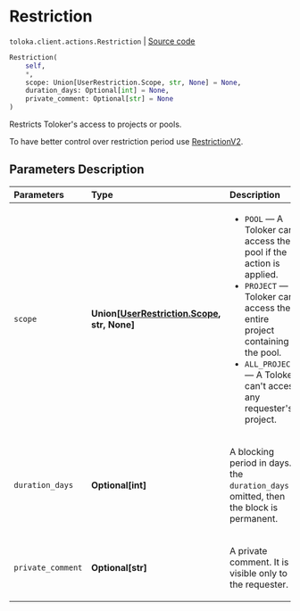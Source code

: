 # Restriction
`toloka.client.actions.Restriction` | [Source code](https://github.com/Toloka/toloka-kit/blob/v1.0.1/src/client/actions.py#L38)

```python
Restriction(
    self,
    *,
    scope: Union[UserRestriction.Scope, str, None] = None,
    duration_days: Optional[int] = None,
    private_comment: Optional[str] = None
)
```

Restricts Toloker's access to projects or pools.


To have better control over restriction period use [RestrictionV2](https://toloka.ai/en/docs/toloka-kit/reference/toloka.client.actions.RestrictionV2).

## Parameters Description

| Parameters | Type | Description |
| :----------| :----| :-----------|
`scope`|**Union\[[UserRestriction.Scope](toloka.client.user_restriction.UserRestriction.Scope.md), str, None\]**|<p><ul><li>`POOL` — A Toloker can&#x27;t access the pool if the action is applied.</li><li>`PROJECT` — A Toloker can&#x27;t access the entire project containing the pool.</li><li>`ALL_PROJECTS` — A Toloker can&#x27;t access any requester&#x27;s project.</li></ul></p>
`duration_days`|**Optional\[int\]**|<p>A blocking period in days. If the `duration_days` is omitted, then the block is permanent.</p>
`private_comment`|**Optional\[str\]**|<p>A private comment. It is visible only to the requester.</p>
